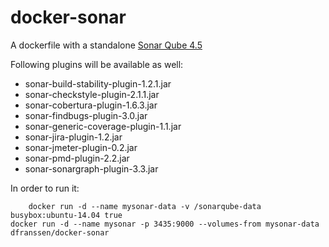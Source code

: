 docker-sonar
============

A dockerfile with a standalone [Sonar Qube 4.5](http://www.sonarqube.org/)

Following plugins will be available as well:
* sonar-build-stability-plugin-1.2.1.jar
* sonar-checkstyle-plugin-2.1.1.jar
* sonar-cobertura-plugin-1.6.3.jar
* sonar-findbugs-plugin-3.0.jar
* sonar-generic-coverage-plugin-1.1.jar
* sonar-jira-plugin-1.2.jar
* sonar-jmeter-plugin-0.2.jar
* sonar-pmd-plugin-2.2.jar
* sonar-sonargraph-plugin-3.3.jar

In order to run it:

		docker run -d --name mysonar-data -v /sonarqube-data busybox:ubuntu-14.04 true
    docker run -d --name mysonar -p 3435:9000 --volumes-from mysonar-data dfranssen/docker-sonar
